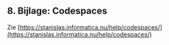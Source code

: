 ## 8. Bijlage: Codespaces

Zie
[https://stanislas.informatica.nu/help/codespaces/](https://stanislas.informatica.nu/help/codespaces/)